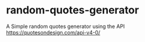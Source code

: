 # random-quotes-generator

A Simple random quotes generator using the API https://quotesondesign.com/api-v4-0/
